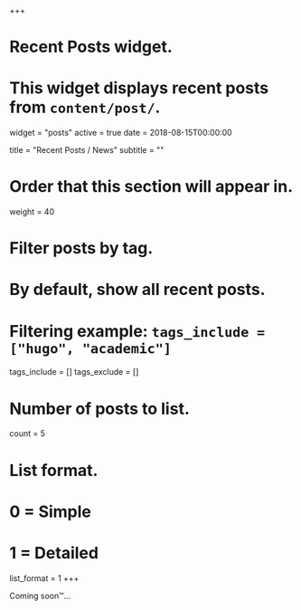 +++
# Recent Posts widget.
# This widget displays recent posts from `content/post/`.
widget = "posts"
active = true
date = 2018-08-15T00:00:00

title = "Recent Posts / News"
subtitle = ""

# Order that this section will appear in.
weight = 40

# Filter posts by tag.
#  By default, show all recent posts.
#  Filtering example: `tags_include = ["hugo", "academic"]`
tags_include = []
tags_exclude = []

# Number of posts to list.
count = 5

# List format.
#   0 = Simple
#   1 = Detailed
list_format = 1
+++

Coming soon™...